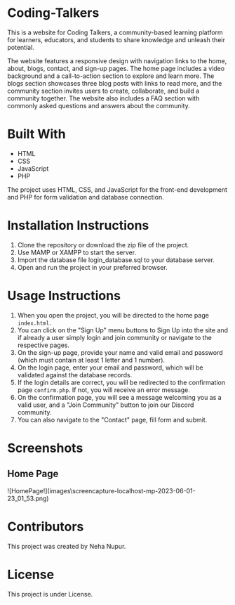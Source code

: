 # Coding-Talkers

This is a website for Coding Talkers, a community-based learning platform for learners, educators, and students to share knowledge and unleash their potential.

The website features a responsive design with navigation links to the home, about, blogs, contact, and sign-up pages. The home page includes a video background and a call-to-action section to explore and learn more. The blogs section showcases three blog posts with links to read more, and the community section invites users to create, collaborate, and build a community together. The website also includes a FAQ section with commonly asked questions and answers about the community.

<h1>Built With</h1>
<ul>
    <li>HTML</li>
    <li>CSS</li>
    <li>JavaScript</li>
    <li>PHP</li>
</ul>

The project uses HTML, CSS, and JavaScript for the front-end development and PHP for form validation and database connection.

<h1>Installation Instructions</h1>
<ol>
  <li>Clone the repository or download the zip file of the project.</li>
  <li>Use MAMP or XAMPP to start the server.</li>
  <li>Import the database file login_database.sql to your database server.</li>
  <li>Open and run the project in your preferred browser.</li>
</ol>

<h1>Usage Instructions</h1>
<ol>
  <li>When you open the project, you will be directed to the home page <code>index.html</code>.</li>
  <li>You can click on the "Sign Up" menu buttons to Sign Up into the site and if already a user simply login and join community or navigate to the respective pages.</li>
  <li>On the sign-up page, provide your name and valid email and password (which must contain at least 1 letter and 1 number).</li>
  <li>On the login page, enter your email and password, which will be validated against the database records.</li>
  <li>If the login details are correct, you will be redirected to the confirmation page <code>confirm.php</code>. If not, you will receive an error message.</li>
  <li>On the confirmation page, you will see a message welcoming you as a valid user, and a "Join Community" button to join our Discord community.</li>
  <li>You can also navigate to the "Contact" page, fill form and submit.</li>
</ol>


<h1>Screenshots</h1>
<h2>Home Page</h2>
![HomePage!](images\screencapture-localhost-mp-2023-06-01-23_01_53.png)

<!-- <h2>About</h2>
<img src="images\screencapture-localhost-mp-about-html-2023-06-01-23_05_04.png">

<h2>Blogs</h2>
<img src="images\screencapture-localhost-mp-blogs-html-2023-06-01-23_06_40.png">

<h2>Contact</h2>
<img src="images\screencapture-localhost-mp-contact-html-2023-06-01-23_07_13.png">

<h2>Sign Up</h2>
<img src="images\screencapture-localhost-mp-signup-html-2023-06-01-23_07_40.png">

<h2>Sign Up Success</h2>
<img src="images\screencapture-localhost-mp-signup-success-html-2023-06-01-23_08_54.png">

<h2>Login</h2>
<img src="images\screencapture-localhost-mp-login-php-2023-06-01-23_09_19.png">

<h2>Confirmation</h2>
<img src="images\screencapture-localhost-mp-confirm-php-2023-06-01-23_09_43.png"> -->


<h1>Contributors</h1>

This project was created by Neha Nupur.


<h1>License</h1>

This project is under License.
